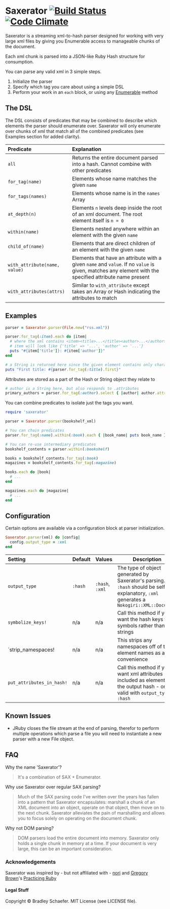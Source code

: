 Saxerator [![Build Status](https://secure.travis-ci.org/soulcutter/saxerator.png?branch=master)](http://travis-ci.org/soulcutter/saxerator) [![Code Climate](https://codeclimate.com/github/soulcutter/saxerator.png)](https://codeclimate.com/github/soulcutter/saxerator)
=========

Saxerator is a streaming xml-to-hash parser designed for working with very large xml files by
giving you Enumerable access to manageable chunks of the document.

Each xml chunk is parsed into a JSON-like Ruby Hash structure for consumption.

You can parse any valid xml in 3 simple steps.

1. Initialize the parser
1. Specify which tag you care about using a simple DSL
1. Perform your work in an `each` block, or using any [Enumerable](http://apidock.com/ruby/Enumerable)
method

The DSL
-------
The DSL consists of predicates that may be combined to describe which elements the parser should enumerate over.
Saxerator will only enumerate over chunks of xml that match all of the combined predicates (see Examples section
for added clarity).

| Predicate        | Explanation |
|:-----------------|:------------|
| `all`            | Returns the entire document parsed into a hash. Cannot combine with other predicates
| `for_tag(name)`  | Elements whose name matches the given `name`
| `for_tags(names)`| Elements whose name is in the `names` Array
| `at_depth(n)`    | Elements `n` levels deep inside the root of an xml document. The root element itself is `n = 0`
| `within(name)`   | Elements nested anywhere within an element with the given `name`
| `child_of(name)` | Elements that are direct children of an element with the given `name`
| `with_attribute(name, value)` | Elements that have an attribute with a given `name` and `value`. If no `value` is given, matches any element with the specified attribute name present
| `with_attributes(attrs)` | Similar to `with_attribute` except takes an Array or Hash indicating the attributes to match

Examples
--------
```ruby
parser = Saxerator.parser(File.new("rss.xml"))

parser.for_tag(:item).each do |item|
  # where the xml contains <item><title>...</title><author>...</author></item>
  # item will look like {'title' => '...', 'author' => '...'}
  puts "#{item['title']}: #{item['author']}"
end

# a String is returned here since the given element contains only character data
puts "First title: #{parser.for_tag(:title).first}"
```

Attributes are stored as a part of the Hash or String object they relate to

```ruby
# author is a String here, but also responds to .attributes
primary_authors = parser.for_tag(:author).select { |author| author.attributes['type'] == 'primary' }
```

You can combine predicates to isolate just the tags you want.

```ruby
require 'saxerator'

parser = Saxerator.parser(bookshelf_xml)

# You can chain predicates
parser.for_tag(:name).within(:book).each { |book_name| puts book_name }

# You can re-use intermediary predicates
bookshelf_contents = parser.within(:bookshelf)

books = bookshelf_contents.for_tag(:book)
magazines = bookshelf_contents.for_tag(:magazine)

books.each do |book|
  # ...
end

magazines.each do |magazine|
  # ...
end
```

Configuration
-------------

Certain options are available via a configuration block at parser initialization.

```ruby
Saxerator.parser(xml) do |config|
  config.output_type = :xml
end
```

| Setting           | Default | Values          | Description
|:------------------|:--------|-----------------|------------
| `output_type`     | `:hash` | `:hash`, `:xml` | The type of object generated by Saxerator's parsing. `:hash` should be self-explanatory, `:xml` generates a `Nokogiri::XML::Document`
| `symbolize_keys!` | n/a     | n/a             | Call this method if you want the hash keys to be symbols rather than strings
| `strip_namespaces!| n/a     | n/a             | This strips any namespaces off of the element names as a convenience
| `put_attributes_in_hash!` | n/a     | n/a             | Call this method if you want xml attributes included as elements of the output hash - only valid with `output_type = :hash`

Known Issues
------------
* JRuby closes the file stream at the end of parsing, therefor to perform multiple operations
  which parse a file you will need to instantiate a new parser with a new File object.

FAQ
---
Why the name 'Saxerator'?

  > It's a combination of SAX + Enumerator.

Why use Saxerator over regular SAX parsing?

  > Much of the SAX parsing code I've written over the years has fallen into a pattern that Saxerator encapsulates:
  > marshall a chunk of an XML document into an object, operate on that object, then move on to the
  > next chunk. Saxerator alleviates the pain of marshalling and allows you to focus solely on operating on the
  > document chunk.

Why not DOM parsing?

  > DOM parsers load the entire document into memory. Saxerator only holds a single chunk in memory at a time. If your
  > document is very large, this can be an important consideration.

### Acknowledgements ###
Saxerator was inspired by - but not affiliated with - [nori](https://github.com/savonrb/nori) and [Gregory Brown](http://majesticseacreature.com/)'s
[Practicing Ruby](http://practicingruby.com/)

#### Legal Stuff ####
Copyright © Bradley Schaefer. MIT License (see LICENSE file).
